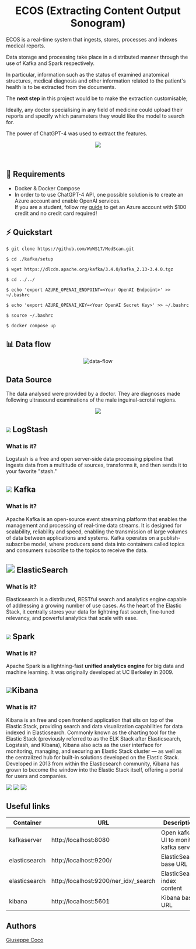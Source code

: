 <h1 align="center">ECOS (Extracting Content Output Sonogram)</h1>
ECOS is a real-time system that ingests, stores, processes and indexes medical reports. 

Data storage and processing take place in a distributed manner through the use of Kafka and Spark respectively.

In particular, information such as the status of examined anatomical structures, medical diagnosis and other information related to the patient's health is to be extracted from the documents.

The **next step** in this project would be to make the extraction customisable; 

Ideally, any doctor specialising in any field of medicine could upload their reports and specify which parameters they would like the model to search for.

The power of ChatGPT-4 was used to extract the features.


<p align="center"><img src="./images/cover-removebg-preview.png" > 
</p><br>

## :memo: Requirements
 - Docker & Docker Compose
 - In order to to use ChatGPT-4 API, one possible solution is to create an Azure account and enable OpenAI services.<br>
 If you are a student, follow my [guide](https://github.com/WoWS17/Azure-For-Students-Guide) to get an Azure account with $100 credit and no credit card required!
 



## ⚡ Quickstart
```shell
$ git clone https://github.com/WoWS17/MedScan.git

$ cd ./kafka/setup

$ wget https://dlcdn.apache.org/kafka/3.4.0/kafka_2.13-3.4.0.tgz

$ cd ../../

$ echo 'export AZURE_OPENAI_ENDPOINT=<Your OpenAI Endpoint>' >> ~/.bashrc

$ echo 'export AZURE_OPENAI_KEY=<Your OpenAI Secret Key>' >> ~/.bashrc

$ source ~/.bashrc

$ docker compose up
```



## 📊 Data flow 
<p align="center">
  <img src="./images/schema-tecnologie.png" alt="data-flow"/>
</p>


## Data Source
The data analysed were provided by a doctor.
They are diagnoses made following ultrasound examinations of the male inguinal-scrotal regions.

<center><img src="./images/dati.png"></center>

## <img src="https://www.vectorlogo.zone/logos/elasticco_logstash/elasticco_logstash-icon.svg" style="zoom:80%;" > LogStash
### What is it?
Logstash is a free and open server-side data processing pipeline that  ingests data from a multitude of sources, transforms it, and then sends it to your favorite "stash."



## <img src="https://www.vectorlogo.zone/logos/apache_kafka/apache_kafka-icon.svg"> Kafka
### What is it?
Apache Kafka is an open-source event streaming platform that enables the management and processing of real-time data streams. It is designed for scalability, reliability and speed, enabling the transmission of large volumes of data between applications and systems. Kafka operates on a publish-subscribe model, where producers send data into containers called topics and consumers subscribe to the topics to receive the data.



## <img src="https://static-www.elastic.co/v3/assets/bltefdd0b53724fa2ce/blt36f2da8d650732a0/5d0823c3d8ff351753cbc99f/logo-elasticsearch-32-color.svg" style="zoom: 150%;" > ElasticSearch
### What is it?
Elasticsearch is a distributed, RESTful search and analytics engine  capable of addressing a growing number of use cases. As the heart of the Elastic Stack, it centrally stores your data for lightning fast search, fine‑tuned relevancy, and powerful analytics that scale with ease.



## <img src="https://www.vectorlogo.zone/logos/apache_spark/apache_spark-icon.svg" style="zoom:80%;" > Spark
### What is it?
Apache Spark is a lightning-fast **unified analytics engine** for big data and machine learning. It was originally developed at UC Berkeley in 2009.




## <img src="https://www.vectorlogo.zone/logos/elasticco_kibana/elasticco_kibana-icon.svg">Kibana
### What is it?
Kibana is an free and open frontend application that sits on top of the  Elastic Stack, providing search and data visualization capabilities for  data indexed in Elasticsearch. Commonly known as the charting tool for  the Elastic Stack (previously referred to as the ELK Stack after  Elasticsearch, Logstash, and Kibana), Kibana also acts as the user  interface for monitoring, managing, and securing an Elastic Stack  cluster — as well as the centralized hub for built-in solutions  developed on the Elastic Stack. Developed in 2013 from within the  Elasticsearch community, Kibana has grown to become the window into the  Elastic Stack itself, offering a portal for users and companies.

<img src="./images/dashboard-1.png">
<img src="./images/dashboard-2.png">
<img src="./images/dashboard-3.png">


## Useful links 

| Container     | URL                                             | Description                           |
| ------------- | ----------------------------------------------- | ------------------------------------- |
| kafkaserver   | http://localhost:8080                           | Open kafka UI to monitor kafka server |
| elasticsearch | http://localhost:9200/                          | ElasticSearch base URL                |
| elasticsearch | http://localhost:9200/ner_idx/_search           | ElasticSearch index content           |
| kibana        | http://localhost:5601                           | Kibana base URL                       |


## Authors 
[Giuseppe Coco](https://github.com/WoWS17)
